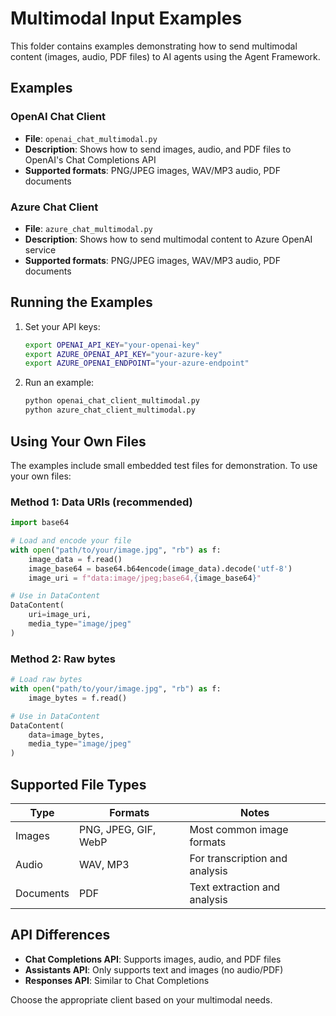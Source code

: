 # Multimodal Input Examples

This folder contains examples demonstrating how to send multimodal content (images, audio, PDF files) to AI agents using the Agent Framework.

## Examples

### OpenAI Chat Client

- **File**: `openai_chat_multimodal.py`
- **Description**: Shows how to send images, audio, and PDF files to OpenAI's Chat Completions API
- **Supported formats**: PNG/JPEG images, WAV/MP3 audio, PDF documents

### Azure Chat Client

- **File**: `azure_chat_multimodal.py`
- **Description**: Shows how to send multimodal content to Azure OpenAI service
- **Supported formats**: PNG/JPEG images, WAV/MP3 audio, PDF documents

## Running the Examples

1. Set your API keys:

   ```bash
   export OPENAI_API_KEY="your-openai-key"
   export AZURE_OPENAI_API_KEY="your-azure-key"
   export AZURE_OPENAI_ENDPOINT="your-azure-endpoint"
   ```

2. Run an example:
   ```bash
   python openai_chat_client_multimodal.py
   python azure_chat_client_multimodal.py
   ```

## Using Your Own Files

The examples include small embedded test files for demonstration. To use your own files:

### Method 1: Data URIs (recommended)

```python
import base64

# Load and encode your file
with open("path/to/your/image.jpg", "rb") as f:
    image_data = f.read()
    image_base64 = base64.b64encode(image_data).decode('utf-8')
    image_uri = f"data:image/jpeg;base64,{image_base64}"

# Use in DataContent
DataContent(
    uri=image_uri,
    media_type="image/jpeg"
)
```

### Method 2: Raw bytes

```python
# Load raw bytes
with open("path/to/your/image.jpg", "rb") as f:
    image_bytes = f.read()

# Use in DataContent
DataContent(
    data=image_bytes,
    media_type="image/jpeg"
)
```

## Supported File Types

| Type      | Formats              | Notes                          |
| --------- | -------------------- | ------------------------------ |
| Images    | PNG, JPEG, GIF, WebP | Most common image formats      |
| Audio     | WAV, MP3             | For transcription and analysis |
| Documents | PDF                  | Text extraction and analysis   |

## API Differences

- **Chat Completions API**: Supports images, audio, and PDF files
- **Assistants API**: Only supports text and images (no audio/PDF)
- **Responses API**: Similar to Chat Completions

Choose the appropriate client based on your multimodal needs.
